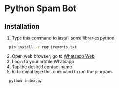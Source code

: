 # Python Spam Bot

## Installation

1. Type this command to install some libraries python
```bash
  pip install -r requirements.txt
```
2. Open web browser, go to [Whatsapp Web](https://web.whatsapp.com)
3. Login to your profile Whatsapp
4. Tap the desired contact name
5. In terminal type this command to run the program  
```bash
  python index.py
```
    